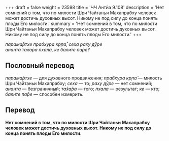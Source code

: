 +++
draft = false
weight = 23598
title = 'ЧЧ Антйа 9.108'
description = 'Нет сомнений в том, что по милости Шри Чайтаньи Махапрабху человек может достичь духовных высот. Никому не под силу до конца понять плоды Его милости.'
summary = 'Нет сомнений в том, что по милости Шри Чайтаньи Махапрабху человек может достичь духовных высот. Никому не под силу до конца понять плоды Его милости.'
+++

_парама̄ртхе прабхура кр̣па̄, сеха раху дӯре  
ананта та̄ха̄ра пхала, ке балите па̄ре?_

## Пословный перевод

_парама̄ртхе_ — для духовного продвижения; _прабхура_ _кр̣па̄_ — милость Шри Чайтаньи Махапрабху; _сеха_ — то; _раху_ _дӯре_ — нет сомнений; _ананта_ — безграничный; _та̄ха̄ра_ — того; _пхала_ — результат; _ке_ — кто; _балите_ _па̄ре_ — способен измерить.

## Перевод

**Нет сомнений в том, что по милости Шри Чайтаньи Махапрабху человек может достичь духовных высот. Никому не под силу до конца понять плоды Его милости.**
